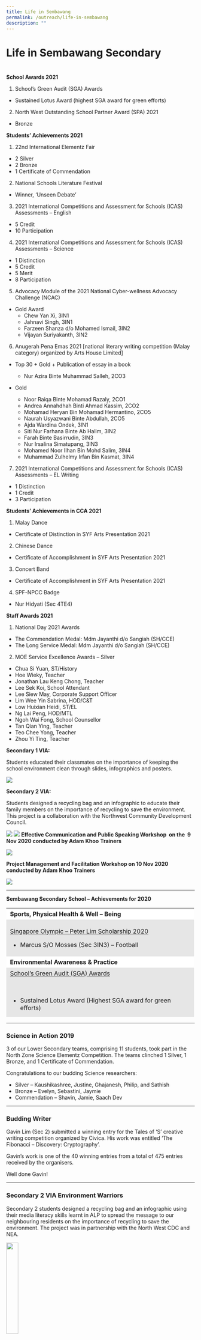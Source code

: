 ```yaml
---
title: Life in Sembawang
permalink: /outreach/life-in-sembawang
description: ""
---
```

# Life in Sembawang Secondary
# 

**School Awards 2021**

1. School’s Green Audit (SGA) Awards

*   Sustained Lotus Award (highest SGA award for green efforts)

2. North West Outstanding School Partner Award (SPA) 2021

*   Bronze

**Students’ Achievements 2021**

1. 22nd International Elementz Fair

*   2 Silver
*   2 Bronze
*   1 Certificate of Commendation

2. National Schools Literature Festival

*   Winner, ‘Unseen Debate’

3. 2021 International Competitions and Assessment for Schools (ICAS) Assessments – English

*   5 Credit
*   10 Participation

4. 2021 International Competitions and Assessment for Schools (ICAS) Assessments – Science

*   1 Distinction
*   5 Credit
*   5 Merit
*   8 Participation

5. Advocacy Module of the 2021 National Cyber-wellness Advocacy Challenge (NCAC)

*   Gold Award
    *   Chew Yan Xi, 3IN1
    *   Jahnavi Singh, 3IN1
    *   Farzeen Shanza d/o Mohamed Ismail, 3IN2
    *   Vijayan Suriyakanth, 3IN2

6. Anugerah Pena Emas 2021 \[national literary writing competition (Malay category) organized by Arts House Limited\]

*   Top 30 + Gold + Publication of essay in a book
    *   Nur Azira Binte Muhammad Salleh, 2CO3

*   Gold
    *   Noor Raiqa Binte Mohamad Razaly, 2CO1 
    *   Andrea Annahdhah Binti Ahmad Kassim, 2CO2 
    *   Mohamad Heryan Bin Mohamad Hermantino, 2CO5 
    *   Naurah Usyazwani Binte Abdullah, 2CO5 
    *   Ajda Wardina Ondek, 3IN1 
    *   Siti Nur Farhana Binte Ab Halim, 3IN2 
    *   Farah Binte Basirrudin, 3IN3 
    *   Nur Irsalina Simatupang, 3IN3 
    *   Mohamed Noor Ilhan Bin Mohd Salim, 3IN4 
    *   Muhammad Zulhelmy Irfan Bin Kasmat, 3IN4

7. 2021 International Competitions and Assessment for Schools (ICAS) Assessments – EL Writing

*   1 Distinction
*   1 Credit
*   3 Participation

**Students’ Achievements in CCA 2021**

1. Malay Dance

*   Certificate of Distinction in SYF Arts Presentation 2021

2. Chinese Dance

*   Certificate of Accomplishment in SYF Arts Presentation 2021

3. Concert Band

*   Certificate of Accomplishment in SYF Arts Presentation 2021

4. SPF-NPCC Badge

*   Nur Hidyati (Sec 4TE4)

**Staff Awards 2021**

1. National Day 2021 Awards

*   The Commendation Medal: Mdm Jayanthi d/o Sangiah (SH/CCE)
*   The Long Service Medal: Mdm Jayanthi d/o Sangiah (SH/CCE)

2. MOE Service Excellence Awards – Silver

*   Chua Si Yuan, ST/History
*   Hoe Wieky, Teacher
*   Jonathan Lau Keng Chong, Teacher
*   Lee Sek Koi, School Attendant
*   Lee Siew May, Corporate Support Officer
*   Lim Wee Yin Sabrina, HOD/C&T
*   Low Huixian Heidi, ST/EL
*   Ng Lai Peng, HOD/MTL 
*   Ngoh Wai Fong, School Counsellor
*   Tan Qian Ying, Teacher
*   Teo Chee Yong, Teacher
*   Zhou Yi Ting, Teacher

**Secondary 1 VIA:**

Students educated their classmates on the importance of keeping the school environment clean through slides, infographics and posters.

![](/images/sec1%20VIA.png)

**Secondary 2 VIA:**

Students designed a recycling bag and an infographic to educate their family members on the importance of recycling to save the environment. This project is a collaboration with the Northwest Community Development Council.

![](/images/sec2%20VIA.png)
![](/images/Sec2-rb3-1024x644.jpeg)
**Effective Communication and Public Speaking Workshop  on the  9 Nov 2020 conducted by Adam** **Khoo** **Trainers**

![](/images/effective%20comms.png)

**Project Management and Facilitation Workshop on 10 Nov 2020 conducted by Adam** **Khoo** **Trainers**

![](/images/project%20management.png)

* * *

**Sembawang Secondary School – Achievements for 2020**

<table width="491" style="box-sizing: inherit; border-collapse: collapse; border-spacing: 0px; max-width: 100%; height: 290px;"><tbody style="box-sizing: inherit;"><tr style="box-sizing: inherit; background: rgb(255, 255, 255);"><td style="box-sizing: inherit; padding: 5px 10px; width: 481.6px; text-align: left;"><strong style="box-sizing: inherit; font-weight: bold;">Sports, Physical Health &amp; Well – Being</strong></td></tr><tr style="box-sizing: inherit; background: rgb(230, 230, 230);"><td style="box-sizing: inherit; padding: 5px 10px; width: 481.6px;"><p style="box-sizing: inherit; font-size: 1em; text-align: left;"><span style="box-sizing: inherit; text-decoration: underline;">Singapore Olympic – Peter Lim Scholarship 2020</span></p><ul style="box-sizing: inherit;"><li style="box-sizing: inherit; text-align: left;">Marcus S/O Mosses (Sec 3IN3) – Football</li></ul></td></tr><tr style="box-sizing: inherit; background: rgb(255, 255, 255);"><td style="box-sizing: inherit; padding: 5px 10px; width: 481.6px;"><strong style="box-sizing: inherit; font-weight: bold;">Environmental Awareness &amp; Practice</strong></td></tr><tr style="box-sizing: inherit; background: rgb(230, 230, 230);"><td style="box-sizing: inherit; padding: 5px 10px; width: 481.6px;"><span style="box-sizing: inherit; text-decoration: underline;">School’s Green Audit (SGA) Awards</span><p style="box-sizing: inherit; font-size: 1em;">&nbsp;</p><ul style="box-sizing: inherit;"><li style="box-sizing: inherit;">Sustained Lotus Award (Highest SGA award for green efforts)</li></ul></td></tr><tr style="box-sizing: inherit; background: rgb(255, 255, 255);"><td style="box-sizing: inherit; padding: 5px 10px; width: 481.6px;"><strong style="box-sizing: inherit; font-weight: bold;">Community Awards</strong></td></tr><tr style="box-sizing: inherit; background: rgb(230, 230, 230);"><td style="box-sizing: inherit; padding: 5px 10px; width: 481.6px;"><span style="box-sizing: inherit; text-decoration: underline;">North West Outstanding School Partner Awards (SPA) 2020</span><p style="box-sizing: inherit; font-size: 1em;">&nbsp;</p><ul style="box-sizing: inherit;"><li style="box-sizing: inherit;">Silver</li></ul></td></tr><tr style="box-sizing: inherit; background: rgb(255, 255, 255);"><td style="box-sizing: inherit; padding: 5px 10px; width: 481.6px;">&nbsp;</td></tr><tr style="box-sizing: inherit; background: rgb(230, 230, 230);"><td style="box-sizing: inherit; padding: 5px 10px; width: 481.6px; text-align: center;"><strong style="box-sizing: inherit; font-weight: bold;">Student Awards</strong></td></tr><tr style="box-sizing: inherit; background: rgb(255, 255, 255);"><td style="box-sizing: inherit; padding: 5px 10px; width: 481.6px; text-align: center;"><strong style="box-sizing: inherit; font-weight: bold;">Cognitive</strong></td></tr><tr style="box-sizing: inherit; background: rgb(230, 230, 230);"><td style="box-sizing: inherit; padding: 5px 10px; width: 481.6px;"><p style="box-sizing: inherit; font-size: 1em; font-weight: 400;">21<sup style="box-sizing: inherit; font-size: 12px; line-height: 0; position: relative; vertical-align: baseline; top: -0.5em;">st</sup>&nbsp;Science Elements Competition (2020) – Gold Award</p><ul style="box-sizing: inherit; font-weight: 400;"><li style="box-sizing: inherit;">Chan Ting Ting Adelia Faith, 4TE1</li><li style="box-sizing: inherit;">Oon Shi En, 4TE1</li><li style="box-sizing: inherit;">Kyla Samuel David, 4TE1</li><li style="box-sizing: inherit;">Alagu Lakshmi Thiruppathi, 4TE1</li><li style="box-sizing: inherit;">Cheong Ying Zhe Justin, 4TE1</li></ul></td></tr><tr style="box-sizing: inherit; background: rgb(255, 255, 255);"><td style="box-sizing: inherit; padding: 5px 10px; width: 481.6px;"><p style="box-sizing: inherit; font-size: 1em; font-weight: 400;">SUTD 3D Printing and Design Innovation Challenge 2020</p><ul style="box-sizing: inherit; font-weight: 400;"><li style="box-sizing: inherit;">Runner-up</li></ul></td></tr><tr style="box-sizing: inherit; background: rgb(230, 230, 230);"><td style="box-sizing: inherit; padding: 5px 10px; width: 481.6px;"><p style="box-sizing: inherit; font-size: 1em; font-weight: 400;">2020 Animation and Game Making (AGM) Competition</p><ul style="box-sizing: inherit; font-weight: 400;"><li style="box-sizing: inherit;">Montoro Shannen Perez, 2CO5 – Animation category – Bronze</li><li style="box-sizing: inherit;">Kok Jun Qi, 3IN5 – Game category – Bronze</li></ul></td></tr><tr style="box-sizing: inherit; background: rgb(255, 255, 255);"><td style="box-sizing: inherit; padding: 5px 10px; width: 481.6px;"><p style="box-sizing: inherit; font-size: 1em; font-weight: 400;">18th National Secondary Schools Chinese Creative Writing Competition (organized by Singapore Hokkien Huay Kuan)</p><ul style="box-sizing: inherit; font-weight: 400;"><li style="box-sizing: inherit;">Teoh Ji En, 2CO1 – Lower Secondary Bronze Award</li></ul></td></tr><tr style="box-sizing: inherit; background: rgb(230, 230, 230);"><td style="box-sizing: inherit; padding: 5px 10px; width: 481.6px;"><p style="box-sizing: inherit; font-size: 1em; font-weight: 400;">Live On Design Competition (organized by National Organ Transplant Unit)</p><ul style="box-sizing: inherit; font-weight: 400;"><li style="box-sizing: inherit;">Ong Zi Yan, 3IN3 – Distinction</li></ul></td></tr><tr style="box-sizing: inherit; background: rgb(255, 255, 255);"><td style="box-sizing: inherit; padding: 5px 10px; width: 481.6px;"><p style="box-sizing: inherit; font-size: 1em; font-weight: 400;"><b style="box-sizing: inherit; font-weight: bold;">Community Awards</b></p></td></tr><tr style="box-sizing: inherit; background: rgb(230, 230, 230);"><td style="box-sizing: inherit; padding: 5px 10px; width: 481.6px;"><p style="box-sizing: inherit; font-size: 1em; font-weight: 400;">North West Outstanding All Rounder Student (OARS) Award 2020</p><ul style="box-sizing: inherit;"><li style="box-sizing: inherit; font-weight: 400;">Jezebel Olsen (Sec 4TE4)</li><li style="box-sizing: inherit; font-weight: 400;">Loke Lagu (Sec 4TE4)</li></ul></td></tr><tr style="box-sizing: inherit; background: rgb(255, 255, 255);"><td style="box-sizing: inherit; padding: 5px 10px; width: 481.6px;"><p style="box-sizing: inherit; font-size: 1em; font-weight: 400;"><b style="box-sizing: inherit; font-weight: bold;">Community service, adventure, skills development and physical recreation</b></p></td></tr><tr style="box-sizing: inherit; background: rgb(230, 230, 230);"><td style="box-sizing: inherit; padding: 5px 10px; width: 481.6px;"><span lang="EN-SG" style="box-sizing: inherit;">National Youth Achievement Award<u style="box-sizing: inherit;"></u><u style="box-sizing: inherit;"></u></span><p style="box-sizing: inherit; font-size: 1em;">&nbsp;</p><p style="box-sizing: inherit; font-size: 1em;"><u style="box-sizing: inherit;"></u><span lang="EN-SG" style="box-sizing: inherit;">·&nbsp;&nbsp;&nbsp;&nbsp;&nbsp;&nbsp;&nbsp;&nbsp;&nbsp;</span><u style="box-sizing: inherit;"></u><span lang="EN-SG" style="box-sizing: inherit;">Silver (15 students)<u style="box-sizing: inherit;"></u><u style="box-sizing: inherit;"></u></span></p><p style="box-sizing: inherit; font-size: 1em;"><u style="box-sizing: inherit;"></u><span lang="EN-SG" style="box-sizing: inherit;">·&nbsp;&nbsp;&nbsp;&nbsp;&nbsp;&nbsp;&nbsp;&nbsp;&nbsp;</span><u style="box-sizing: inherit;"></u><span lang="EN-SG" style="box-sizing: inherit;">Bronze (47 students)</span></p></td></tr><tr style="box-sizing: inherit; background: rgb(255, 255, 255);"><td style="box-sizing: inherit; padding: 5px 10px; width: 481.6px; text-align: center;"><span lang="EN-SG" style="box-sizing: inherit;"><b style="box-sizing: inherit; font-weight: bold;">Staff Awards</b></span></td></tr><tr style="box-sizing: inherit; background: rgb(230, 230, 230);"><td style="box-sizing: inherit; padding: 5px 10px; width: 481.6px; text-align: center;"><span lang="EN-SG" style="box-sizing: inherit;"><b style="box-sizing: inherit; font-weight: bold;">National Day Awards</b></span></td></tr><tr style="box-sizing: inherit; background: rgb(255, 255, 255);"><td style="box-sizing: inherit; padding: 5px 10px; width: 481.6px;"><p style="box-sizing: inherit; font-size: 1em; font-weight: 400;">The Commendation Medal</p><ul style="box-sizing: inherit; font-weight: 400;"><li style="box-sizing: inherit;">Mr Loke Cheok Meng Shamen (Year Head (Upper Sec)</li></ul></td></tr><tr style="box-sizing: inherit; background: rgb(230, 230, 230);"><td style="box-sizing: inherit; padding: 5px 10px; width: 481.6px;">The Long Service Medal<u style="box-sizing: inherit;"></u><u style="box-sizing: inherit;"></u><p style="box-sizing: inherit; font-size: 1em;">&nbsp;</p><p style="box-sizing: inherit; font-size: 1em;"><u style="box-sizing: inherit;"></u>·&nbsp;&nbsp;&nbsp;&nbsp;&nbsp;&nbsp;&nbsp;&nbsp;&nbsp;<u style="box-sizing: inherit;"></u>Mdm Ng Lai Peng (HOD/MT)<u style="box-sizing: inherit;"></u><u style="box-sizing: inherit;"></u></p><p style="box-sizing: inherit; font-size: 1em;"><u style="box-sizing: inherit;"></u>·&nbsp;&nbsp;&nbsp;&nbsp;&nbsp;&nbsp;&nbsp;&nbsp;&nbsp;<u style="box-sizing: inherit;"></u>Mr Abdul Rashid Bin Jumadi (Education Workshop Instructor)</p></td></tr><tr style="box-sizing: inherit; background: rgb(255, 255, 255);"><td style="box-sizing: inherit; padding: 5px 10px; width: 481.6px; text-align: center;"><b style="box-sizing: inherit; font-weight: bold;">Caring Teacher Awards</b></td></tr><tr style="box-sizing: inherit; background: rgb(230, 230, 230);"><td style="box-sizing: inherit; padding: 5px 10px; width: 481.6px;">The Caring Teacher Awards 2020 (organized by NIE) – School Level (Secondary)<u style="box-sizing: inherit;"></u><u style="box-sizing: inherit;"></u><p style="box-sizing: inherit; font-size: 1em;">&nbsp;</p><p style="box-sizing: inherit; font-size: 1em;"><u style="box-sizing: inherit;"></u>·&nbsp;&nbsp;&nbsp;&nbsp;&nbsp;&nbsp;&nbsp;&nbsp;&nbsp;<u style="box-sizing: inherit;"></u>Ms Tan Qian Ying<u style="box-sizing: inherit;"></u><u style="box-sizing: inherit;"></u></p><p style="box-sizing: inherit; font-size: 1em;"><u style="box-sizing: inherit;"></u>·&nbsp;&nbsp;&nbsp;&nbsp;&nbsp;&nbsp;&nbsp;&nbsp;&nbsp;<u style="box-sizing: inherit;"></u>Mr Oon Boon Keong<u style="box-sizing: inherit;"></u><u style="box-sizing: inherit;"></u></p><p style="box-sizing: inherit; font-size: 1em;"><u style="box-sizing: inherit;"></u>·&nbsp;&nbsp;&nbsp;&nbsp;&nbsp;&nbsp;&nbsp;&nbsp;&nbsp;<u style="box-sizing: inherit;"></u>Mdm Zhou Yi Ting</p></td></tr></tbody></table>

* * *

### Science in Action 2019

3 of our Lower Secondary teams, comprising 11 students, took part in the North Zone Science Elementz Competition. The teams clinched 1 Silver, 1 Bronze, and 1 Certificate of Commendation.

Congratulations to our budding Science researchers:

*   Silver – Kaushikashree, Justine, Ghajanesh, Philip, and Sathish
*   Bronze – Evelyn, Sebastini, Jaymie
*   Commendation – Shavin, Jamie, Saach Dev

* * *

### Budding Writer

Gavin Lim (Sec 2) submitted a winning entry for the Tales of ‘S’ creative writing competition organized by Civica. His work was entitled ‘The Fibonacci – Discovery: Cryptography’.

Gavin’s work is one of the 40 winning entries from a total of 475 entries received by the organisers.

Well done Gavin!

* * *

### Secondary 2 VIA Environment Warriors

Secondary 2 students designed a recycling bag and an infographic using their media literacy skills learnt in ALP to spread the message to our neighbouring residents on the importance of recycling to save the environment. The project was in partnership with the North West CDC and NEA.


<img src="/images/Recycling-Bag-522x1024.png" 
     style="width:25%">

Recycling Bag designed by students.

* * *

### Secondary 1 VIA Environment Warriors

Secondary 1 students picked litter at East Coast Park to raise awareness of the consequences of not throwing litter into the bin. After which, students designed digital posters to educate their peers.

![](/images/VIA1.png)

* * *

### Chinese Dance – Debut SYF Performance 2019

A newly established CCA in Sembawang Secondary School, the Chinese Dance team participated in the 2019 Singapore Youth Festival and achieved the Certificate of Accomplishment. The team has learnt the importance of teamwork and developed cultural awareness through performing arts.

![](/images/Chinese-Dance.jpeg)

* * *

### **Budding Scientists @ SMB**

“Sembawang Secondary School participated in the 20th International Elementz Science Research Conference and Exhibition (2019) organized by Anderson Serangoon Junior College. Elementz is a prestigious annual competition that accords recognition to students who have conducted exemplary scientific research.

This year, one team – comprising of five Secondary 4 students – was put forward to present their scientific findings and exchange views with other young scientists from Singapore and overseas during the conference. Heng Yu Jie, Looh Shi Xiang Skyler, Shiu Julius Billian, R Karthik and Wai Qi Min spent two months refining and executing their research project.

The project entitled “Upside-down gardening: A complementary method to enhance Singapore’s urban gardens” aimed to maximize the limited space in Singapore’s burgeoning urban gardens, allowing everyday Singaporeans to produce their own organic fruits, vegetables and herbs right in their own homes. The project objectives were to ascertain how this form of gardening affects the yield and productivity of common garden plants. Through this project, a model for a home-grown upside-down garden was established and made available for replication to expand the green areas in Singapore.

The team was conferred the Bronze Award by the Guest of Honour, Mr Tan Bee Teck (MOE’s Director of IT, and GovTech’s Cluster Director for Education) at the conclusion of the Elementz Conference. This is a testament to the students’ dedication to sound scientific experimentation and commitment to excellence. The students would like to extend their gratitude to Mrs Johanna Santarossa (teacher mentor), Mr Ernest Yu, Mr Wong Jie, Mr Singh, Mr Lee and Mr Goh for their unwavering support and guidance throughout the Conference.

![](/images/2019-Elementz-Science-Competition.jpeg)

* * *

### **Secondary 4 and 5 VIA Carnival**

Secondary 4 and 5 students planned and executed the VIA Carnival on 30th March 2019, with  various activity booths which attracted many parents, teachers, and students. The VIA carnival is a means for graduating students to showcase their journey towards becoming Leaders & Change-Makers in serving the community.

![](/images/VIA-1.jpeg)

![](/images/VIA-2.jpeg)

* * *

### **Emerging Leaders in Action**

A 2D/1 N residential leadership camp was conducted on Friday 15 and Saturday 16 March 2019. Student Leader EXCOs planned the programme for the Sec 2 student leaders with the objective of enhancing leadership skills and building better team dynamism.

![](/images/ELC-Camp.jpeg)
* * *

### SMB Youth Run

Our annual SMB YOUTH RUN was held on Friday 8 March 2019 at the Lower Seletar Reservoir for the second year. Staff and students were in high spirits and actively participated in the mass run. The Youth Run develops SMB House spirit and provides opportunity for students and staff to engage in a healthy workout.

[![Yr1](https://sembawangsec.moe.edu.sg/wp-content/uploads/2019/04/YR1-150x150.jpg)](https://sembawangsec.moe.edu.sg/wp-content/uploads/2019/04/YR1.jpg)

[![Yr2](https://sembawangsec.moe.edu.sg/wp-content/uploads/2019/04/YR2-150x150.jpg)](https://sembawangsec.moe.edu.sg/wp-content/uploads/2019/04/YR2.jpg)

[![Yr3](https://sembawangsec.moe.edu.sg/wp-content/uploads/2019/04/YR3-150x150.jpg)](https://sembawangsec.moe.edu.sg/wp-content/uploads/2019/04/YR3.jpg)

[![Yr4](https://sembawangsec.moe.edu.sg/wp-content/uploads/2019/04/YR4-150x150.jpg)](https://sembawangsec.moe.edu.sg/wp-content/uploads/2019/04/YR4.jpg)

  

[![Yr5](https://sembawangsec.moe.edu.sg/wp-content/uploads/2019/04/YR5-150x150.jpg)](https://sembawangsec.moe.edu.sg/wp-content/uploads/2019/04/YR5.jpg)

[![Yr6](https://sembawangsec.moe.edu.sg/wp-content/uploads/2019/04/YR6-150x150.jpg)](https://sembawangsec.moe.edu.sg/wp-content/uploads/2019/04/YR6.jpg)

[![Yr7](https://sembawangsec.moe.edu.sg/wp-content/uploads/2019/04/YR7-150x150.jpg)](https://sembawangsec.moe.edu.sg/wp-content/uploads/2019/04/YR7.jpg)

[![Yr8](https://sembawangsec.moe.edu.sg/wp-content/uploads/2019/04/YR8-150x150.jpg)](https://sembawangsec.moe.edu.sg/wp-content/uploads/2019/04/YR8.jpg)

  

[![Yr9](https://sembawangsec.moe.edu.sg/wp-content/uploads/2019/04/YR9-150x150.jpg)](https://sembawangsec.moe.edu.sg/wp-content/uploads/2019/04/YR9.jpg)

[![Yr10](https://sembawangsec.moe.edu.sg/wp-content/uploads/2019/04/YR10-150x150.jpg)](https://sembawangsec.moe.edu.sg/wp-content/uploads/2019/04/YR10.jpg)

[![Yr11](https://sembawangsec.moe.edu.sg/wp-content/uploads/2019/04/YR11-150x150.jpg)](https://sembawangsec.moe.edu.sg/wp-content/uploads/2019/04/YR11.jpg)

[![Yr12](https://sembawangsec.moe.edu.sg/wp-content/uploads/2019/04/YR12-150x150.jpg)](https://sembawangsec.moe.edu.sg/wp-content/uploads/2019/04/YR12.jpg)

  

[![Yr13](https://sembawangsec.moe.edu.sg/wp-content/uploads/2019/04/YR13-150x150.jpg)](https://sembawangsec.moe.edu.sg/wp-content/uploads/2019/04/YR13.jpg)

[![Yr14](https://sembawangsec.moe.edu.sg/wp-content/uploads/2019/04/YR14-150x150.jpg)](https://sembawangsec.moe.edu.sg/wp-content/uploads/2019/04/YR14.jpg)

[![Yr15](https://sembawangsec.moe.edu.sg/wp-content/uploads/2019/04/YR15-150x150.jpg)](https://sembawangsec.moe.edu.sg/wp-content/uploads/2019/04/YR15.jpg)

[![Yr16](https://sembawangsec.moe.edu.sg/wp-content/uploads/2019/04/YR16-150x150.jpg)](https://sembawangsec.moe.edu.sg/wp-content/uploads/2019/04/YR16.jpg)

  

[![Yr17](https://sembawangsec.moe.edu.sg/wp-content/uploads/2019/04/YR17-150x150.jpg)](https://sembawangsec.moe.edu.sg/wp-content/uploads/2019/04/YR17.jpg)

  

* * *

### Silver Award

![](/images/Silver-Award.jpeg)

Silver Award

* * *

### **SMB celebrates Total Defence Day**

The Total Defence theme for 2019 is “Together We Keep Singapore Strong”, which focuses on the many ways we can put Total Defence into action in our everyday lives. For Sembawang Secondary this year, we invited Lieutenant Colonel Richard Koh, Commandant NCC, to share about his various experiences while working as a regular in the military, as well as how these are related to the five pillars of Total Defence.

LTC Koh’s sharing was engaging for the students, where they learnt about resilience and responsibility through the sharing of his interesting anecdotes. Not only that, they were also able to see the importance and relevance of Total Defence in their everyday life, and why it is important to practice and commemorate Total Defence – As no one owes Singapore a living, and it is our duty and responsibility to protect the country.

The students were also introduced to the sixth pillar of Defence – Digital Defence, where they learnt that cyber-security threats and disinformation are a serious danger to Singapore, and why the citizens of Singapore need to be vigilant against them. All in all, the commemoration of Total Defence was a meaningful affair at Sembawang Secondary and the students were able to understand that Total Defence is not just a yearly affair, but also an everyday responsibility.


<img src="/images/Total-Defence-2019.png" 
     style="width:75%">

* * *

### **Chinese New Year 2019** 

SMB celebrated Chinese New Year on  4 Feb 2019. Students used red packets to decorate their classes, and prepared hampers for various beneficiaries. This is an annual activity to promote respect and care for others. As is our usual practice, we also hosted residents of the Singapore Christian Home during the celebrations. Our guests were treated to a showcase of festivities, and received goodie bags to add to the joyous occasion. All in attendance also reflected on the significance of CNY and the rich cultural diversity in our country.

![](/images/Chinese-New-Year-2019.jpeg)

* * *

### History Challenge

Secondary 3 Express History students Benjamin Teng, Muhd Darwin, Dahlia, and Haziem Qawiem participated in the MOE History Challenge on 27 June 2018. The event was supported by the NUS History Department.

Through the History Challenge, our students were able to engage in the disciplinary aspects of history, display in-depth knowledge of the subject and apply conceptual understanding across different periods. The students also attended a seminar by Dr Ho Chi Tim on _Nation-building in Historical Context._ Students were challenged to explore the history of colonial Singapore.

![](/images/History.jpeg)
* * *

### Pursuing Joy of Learning in Math

International Competitions and Assessments for Schools (ICAS) for Mathematics

*   12 Merit, 6 Credit and 2 Distinctions

Singapore Mathematical Olympiad (SMO)

*   1 honourable mention (Junior Category)

![](/images/Math-Olympian.jpeg)

* * *

### Leaders and Change-Makers in Action

Secondary 3 students visited residents from Sunlove Home at Marsiling and Thye Hua Kwan Senior Activities Centre at Ang Mo Kio. During the visit, students interacted with the Sunlove Home residents and played interactive games with them. They also helped to paint old and rusty gates of some of the residents’ homes. Sec 3 change-makers have shown care and concern for the community. Well done!


<img src="/images/Sec-3-VIA.jpeg" 
     style="width:50%">
* * *

### Budding Writers in Action

Muhammad Hidayat with this short story titled ‘Gara-Gara Kaca Mata’ (Because of a pair of glasses) published in the Berita Harian’s (BH) Gen-G on 27th September 2018. He was also awarded a book prize by Berita Harian, Singapore Press Holdings.
[
<img src="/images/Budding-Writers-1-768x1024.jpeg" 
     style="width:75%">

Dg Muhammad Aqil with this short story titled ‘Terselamat’ (Saved) published in the Berita Harian’s (BH) Gen-G on 1st October 2018. He was also awarded a book prize by Berita Harian, Singapore Press Holdings.


<img src="/images/Budding-Writers-2-e1539913336870-768x1024.jpeg" 
     style="width:75%">
* * *

### T-Net Club Champs

On 25 and 26 Aug 2018, our soccer boys participated in the T-Net Club competition jointly organised by N-Net club and Punggol Secondary School. Both divisions emerged as champions. Well done Sembawang!

![](/images/TNET.jpeg)

* * *

### 2018年全国中学编采比赛  
Create Your Own Newspaper Competition

胜宝旺中学参加了由《早号逗号》和华文学习委员会主办的“全国中学生编采比赛“，荣获了低年级组三等奖。得奖名单：  
李心儿 Cassandra Lee Xin Er, 周恩嘉 Choh En Jia, 林湧翔 Samuel Lim Yong Xiang, 郑紫静 Tee Zi Jing

![](/images/Chinese-Newspaper-1.jpeg)

![](/images/Chinese-Newspaper-2.jpeg)


<img src="/images/Chinese-Newspaper-3-699x1024.jpeg" 
     style="width:35%">

* * *

###  Champion Debaters

On 21 July, our Secondary 4 Literature students participated in the Debate competition at the National Schools Literature Festival 2018, which is the biggest literary festival for students in Singapore and has provided a powerful platform to develop students’ passion and love for literature. We are proud to announce that our team emerged Champion for the Upper Secondary Unseen Debate Competition as our representatives impressed the judges with their articulate and persuasive presentations.

![Champion Debaters](https://sembawangsec.moe.edu.sg/wp-content/uploads/2018/09/Champion-Debaters.jpg)

* * *

### **SMB@Maker Faire Singapore 2018  
_August 2018_**

At the recent public event, held between 17 and 19 August, we showcased creations by our students at an exhibit under the Infocom Media Development Authority (IMDA). A total of 10 schools were selected to feature their Digital Maker projects after attending a workshop to code a Micro:bit using a simple programming software and apply their coding knowledge to make scientifically-sound and technologically-enhanced products. Our students had the opportunity to interact with members of the public and explain how their projects would be used to help the larger community. One of the two projects aim to help children overcome their fear of the dark while the other was created with the intention to help the elderly see better in the dark.

![](https://sembawangsec.moe.edu.sg/wp-content/uploads/2018/09/MF-1024x360.jpg)

* * *

### **We Are Singapore!  
**August 2018

National Day Celebrations 2018 started off with an observance ceremony by selected uniformed group members. The Hall was a sea of red and white as both staff and students of the school came dressed in our national colours. What followed were some games and a singalong session of our favourite National Day songs.  Here are some well-wishes from our students for Singapore!

_“Happy Birthday Singapore!  I hope we will continue to prosper and grow together!  Without Singapore, all of us would not be where we are today.”_  
_Brenda Muk, 4TE1_

_Happy Birthday Singapore!  We hope that Singapore will continue to strive for the better and our country will continue to celebrate our diversity for years to come._  
_Jason Yeo, 4TE1_

![Ndp2018](https://sembawangsec.moe.edu.sg/wp-content/uploads/2018/08/NDP2018.jpg)

* * *

### National Day 2018

![](https://sembawangsec.moe.edu.sg/wp-content/uploads/2018/08/11.jpg)

![National Day 2](https://sembawangsec.moe.edu.sg/wp-content/uploads/2018/08/12.jpg)

![National Day 3](https://sembawangsec.moe.edu.sg/wp-content/uploads/2018/08/13.jpg)

![National Day 4](https://sembawangsec.moe.edu.sg/wp-content/uploads/2018/08/14.jpg)

* * *

### National Service – The Call of Duty

![](https://sembawangsec.moe.edu.sg/wp-content/uploads/2018/08/National-Service-Talk-1024x768.jpg)

(from left to right: Mr Shamen Loke/YH, Mr Hasnol Bin Lokman (Class of 2011), Mr Muhammad Syafiq Bin Mohd Sharif (class of 2012), Mr Lim Zhi Wen Nichol (class of 2011), Mr Asraf Bin Asuir (class of 2011), Mr Ong Wei Jin/HOD CCE)

4 of our alumni visited the school to address the Secondary 3 students on National Service (NS) and its importance. The 4 NSmen also shared tips on preparation for NS, and their personal journeys in NS.

* * *

### Sound of Unity

Unity in Diversity, Vibrancy in Colours and Community Harmony! All these paint the picture of our community. As part of our CCE curriculum, our Values-In-Action (VIA) project helps to create an awareness of community issues and also encourages action and advocacy. To increase the sense of belonging within the Sembawang Community, our secondary 2 students embarked on a Mural Painting VIA project this year.

The idea was conceived in 2017 when selected secondary 2 students presented their Applied Learning Programme (ALP) project at the Canberra Day event. Their idea was to foster a sense of community belonging and harmony within Sembawang Community by putting up Mural Paintings depicting art works that combine different ethnic instruments around the HDB blocks in Sembawang estate. During the presentation, the project idea was well-received by the residents and MP for Sembawang GRC (Canberra), Dr Lim Wee Kiak. Thus, in 2018, the school decided to implement the project which involved all the students from the secondary 2 classes as part of their VIA project. The duration of the project lasted one semester, from January to May 2018, and their completed works had just been put up recently. The integration of Citizenship Education (CE) through this VIA project had a great impact on our students. Our students found the project to be meaningful and have created a positive impact on the community.

![](https://sembawangsec.moe.edu.sg/wp-content/uploads/2018/08/Mural-1024x563.png)

**Students’ Thoughts on the Project…**

**ARNAVI D/O TAMILSELVEN (2CO5)** – I have learnt the values of Respect and Responsibility. This project is a group effort. I have learnt that we need to respect our team-mates’ opinion and also do our own part in the project. Through the mural painting project, I have learnt about instruments that symbolise the different races. Combining them together allows one to think about living harmoniously.

**NUR AQIILAH BINTE SALAHUDIN (2CO4)** – I used my creativity to do the art work, which allows my brain to think constantly. When we received feedback about the art work, I learnt to be resilient by being receptive to the feedback, being positive and making amendments to enhance it. I was able to think out of the box and persevere in completing the art piece to benefit the Sembawang Community.

* * *

### Helping Hands

HOD PE/CCA Mr Janarthanam was busy training our school boys for an upcoming Track and Field Championship at Woodlands stadium when he noticed a man who had suddenly collapsed to the ground clutching desperately onto the blades of grass where he had fallen. Just a few moments before that, the man had walked past Mr Janar and his students!

Sensing that the man needed help, Mr Janar and the boys strode quickly to render help. Several other concerned public members also gathered around the man.

HOD quickly ordered 2 of his students to inform stadium stewards the incident and to bring along an AED device. HOD also informed one of the boys to call for an ambulance. Other members of the public who were there also tried to render aid to the stricken man. As there was no response from the man and no visible sign of breathing, HOD then applied chest compressions. Others also helped to revive the man.

After some time, stadium stewards and experienced lifeguards from the nearby Woodlands swimming pool arrived and proceeded to administer the AED while still trying to give compressions. A total of two shocks were given before the emergency services arrived and took over.![](https://sembawangsec.moe.edu.sg/wp-content/uploads/2018/08/Helping-Hands-300x200.jpg)

Mr Janar added, “As for our school boys, I’m proud that they responded in such an emergency showing care and concern and displaying civic mindedness.”

A month after the incident, Mr Janar received a phone call from officers of the Woodlands stadium to convey the message that the man was put in intensive care unit for three days before regaining consciousness. He wanted very much to thank the boys and those who attended to him and managed to do so at a national ceremony on 4 Feb 2018 at the OCBC Arena Sports Hub where Mr Janar and his students received Certificates of Commendation as part of Survivor Awards 2018. Mr Janar and his students also received a congratulatory note from Minister for Education, Mr Ng Chee Meng.

CPR is taught to all Sec 1 and Sec 2 students in Term 3 during the Outdoor Education lesson as part of the PE syllabus.

Kudos to Sembawang!

* * *

### Lights, Camera, Geography!

“Sembawang is special. How can we make it even better?” asks Mdm Masriani of her Secondary 2 Geography students. Thus commences her students’ journey into creative problem-solving for the current batch of Sec 2 students as part of their Applied Learning Programme in Geography.

As part of introducing students to geographical investigations in Housing, students in Sembawang Secondary School are challenged each year to identify ways to improve the community in Sembawang.

Working in groups of 4, students interview residents and collate data to gather information on the needs of residents in the school’s neighbourhood. Back in the school, students then propose creative solutions to improve the community. The twist? Students are only allowed to present their information in a self-made 3-minute video production. Wondering why? At Sembawang, we combine Geography with Media Literacy — so that our students not only find solutions but know how to present them!

![](https://sembawangsec.moe.edu.sg/wp-content/uploads/2018/08/Geo2-267x300.jpg)

The solutions proposed by students include improvements to the transport facilities, building a hawker centre for residents, and encouraging the return of trays at food courts. As for Cinta and her group, they zoomed in on improving the social etiquette in food courts and hawker centres.

Ninuri Ruwansi, a Sec 2 student, shared her experience. ‘We interviewed residents to find out how to further develop the facilities in Sembawang and most mentioned that the cleanliness of the food court could be further improved. Through our observation, we realized that this could be because customers at food courts usually do not return their trays. In order to raise the awareness of the consequences of not returning the trays, we prepared stickers for the food tables as a reminder to the patrons of the food courts.”

“At first I found the task challenging. We were hesitant to ask the residents our interview questions as we were not sure if they would be able to understand our questions that is mostly based on Geography concepts. We learnt to adapt and break it down into many simpler questions.” says Cinta Hannah Binte Hairulzahri, a group leader.

![](https://sembawangsec.moe.edu.sg/wp-content/uploads/2018/08/Geo1-300x199.jpg)

“It was also difficult to get residents to be featured in our video. Most of them were shy and walked away from us upon knowing our request. However, we persevered and were able to get more than the required number of respondents needed.” added Ninuri.

“These learning experiences are all part of developing our students to be change-makers and to impact the community positively. In addition, this project builds confidence and opens students up to the possibilities afforded by digital tools,” says Ms Munirah, the project coordinator and Geography Subject Head.

Ms Munirah adds, “Students are inherently creative and we are merely unleashing this creativity for the greater good.”

* * *

### Boats Ahoy!

In 2016, Sembawang Secondary School opted to introduce Dragon Boating into our outdoor education enrichment programme for Sec 2 students. What appealed to us was the inherent teamwork and resilience which can be developed through the sport. In addition, dragon boating blended suitably with our Learning for Life programme.

![](https://sembawangsec.moe.edu.sg/wp-content/uploads/2018/08/Dragon-Boat-300x206.jpg)

We believe that teamwork, caring for one another, and resilience are traits that are vital for our students so that they can become confident and concerned citizens of the future. Our aim was also to expose students to outdoor experiential learning so that they will be engaged in lifelong physical fitness pursuits when they graduate from school and into life. As part of the programme, our students learnt the necessary skills, knowledge, and risk management planning required for such a sport.

The introduction of dragon boating has been well received by student and teachers alike. It allows students to be bold, to pursue adventure, and to persevere,” says Mr S. Janarthanam, HOD PE & CCA.

* * *

### Sembawang is 20!

Guests were treated to innovative student entertainment acts at Sembawang Secondary’s 20th Speech and Prize-Giving Day on 13 April 2018. The Guest of Honour was Dr Lim Wee Kiak, Advisor to Canberra Grassroots Organisations.

This Year’s theme – ‘The Best Me’ – is a shout-out to the school community to continue to strive for progress in all spheres in our journey towards excellence.

Almost 200 staff and students received awards. The event was also graced by the school’s first Principal Mrs Tang-Chan Yueh Tarn. The ceremony closed off with a dinner reception, but not before a gusto performance of the school song led by our Student Councillors.

![](https://sembawangsec.moe.edu.sg/wp-content/uploads/2018/08/Speech-Day.png)

Strive, Serve and Soar Sembawang!

* * *

### SMB Youth Games

### 29 June 2018

The much awaited SMB Youth Games was held at the Woodlands Stadium this year. The students and staff entered into the spirit of the occasion by donning the House Attire. The event started off at 7.30am with Morning Assembly followed by the Opening Ceremony. The first event was the Mass Run. It was lovely to see many our students determined to complete the Mass Run in the fastest possible time. Once the 100m races began, the air was filled with the cheering for the athletes.

However, it started to rain at about 9am and everyone took shelter at the grandstand after the lightning alert. While waiting for the rain to subside and the lightning alert to go away, students and teachers practised their House cheering. The wet weather continued but the SMB spirit was not dampened. Blue Marlins was leading the SMB Youth Games when we ended the event. Despite the rain, we all had fun running the Mass Run, cheering for the athletes and enjoying the refreshment that was provided.  Well done to all who took part!

![Youth Run 2018](https://sembawangsec.moe.edu.sg/wp-content/uploads/2018/07/Youth-Run-2018.png)

* * *

### **Explorations in Sci – Fun with Micro:bits’ Workshop  
**

### **_May_**

The Science Department, led by teacher champion Mr Gary Lim, and supported by Ms Tan Hui Nah, Ms Caroline Eu, and our ICT Associate Ms Elynn Pang, ran a three day coding workshop for the Secondary 1E students. In this workshop, students had the opportunity to code a Micro:bit using a simple programming software and apply their coding knowledge to make scientifically-sound and technologically-enhanced products.

Students enjoyed creating products such as automatic sensor lights and musical keyboards during the workshop. Some of their products were submitted to be showcased at the upcoming Maker Faire Singapore exhibition and we are proud that 2 projects were selected! Sembawang Secondary School is one of 10 schools selected by Info-communications Media Development Authority to be a part of this public event.

The students involved in the selected works are Siah Jaymie (1EX2), Adreeana Nasrin Binti Mohidin (1EX2), Evelyn Carolyn Indriani Binte Aman (1EX2) and Sebastini Faith Manimohan (1EX2).

Video Player

00:00

01:15

* * *

Secondary 1 Drama Enrichment Programme
======================================

### Term 1 – 2

Our Secondary 1 Literature students got to experience drama first hand through an 8-week drama workshop series. Using their literature play-text _Cars and other plays_, the students gained a deeper understanding of the plays that they were studying as well as what drama entails when it is performed, bringing what they learn to life.

_“The programme is very useful, and it makes us work together. I even think that it should carry on next year for the new secondary 1 pupils!”_  
NG KAI BOON, 1EX1

_“I am way too shy to speak up at first, but now I can speak with confidence.”_  
YEE SHIN, 1EX4

_“I learnt that if I think positively, I can achieve what I want.”_  
TASMIYAH, 1EX1

![Drama](https://sembawangsec.moe.edu.sg/wp-content/uploads/2017/04/Drama.jpg)

* * *

### Speech and Prize Giving Day 2018

### 13 April 2018

The Speech and Prize Giving Day was a special one because it is also Sembawang Secondary School’s 20th birthday. It was a celebration of both our staff and student’s achievements as well as the diverse talents that exist in our vibrant school community. A ceremonial parade also showcased the grit and discipline of our uniformed groups. Our Guest of Honour, Dr Lim Wee Kiak, Advisor to the Canberra Grassroots Organisations, joined in our celebrations as he reminisced with us on our journey thus far. It was a day that celebrated the past, present and future of our school.

![Speech Day 1](https://sembawangsec.moe.edu.sg/wp-content/uploads/2017/04/SP11.jpg)

![Speech Day 2](https://sembawangsec.moe.edu.sg/wp-content/uploads/2017/04/123-1.jpg)

* * *

Mother Tongue Fortnight (March)
===============================

Students’ Reflections
---------------------

中医

_3E 伟伦_

这次的中医活动让我们认识了更多关于中医的知识。中医师解除了几个我们对中医的误解，像是学会中医就可以为别人“点穴”等。除此之外，她还告诉了我们一些中医的小贴士，像是头疼应该按哪个部位可以改善。这次的活动让我们更加认识中医，而不是一说到医术就只想到西医。

![MTFNChineseMed](https://sembawangsec.moe.edu.sg/wp-content/uploads/2017/04/MTFNChineseMed.jpg)

相声

_3E伟伦_

我觉得这是一个富有意义的活动，因为这次的活动让我校学生有一个机会可以接触到这门深奥的艺术。主讲老师—小孟老师生动地告诉我们现今的相声是什么样的，我也知道了相声不只是老人会接触的领域，现在很多年轻人也对相声产生浓厚的兴趣。小孟老师告诉我们相声的基本知识，以及几种不同类型的相声，让我受益良多。

![MTFNxiangsheng](https://sembawangsec.moe.edu.sg/wp-content/uploads/2017/04/MTFNxiangsheng.jpg)

茶艺

_2NT洁怡_

我在这个活动上学到了泡茶的文化和习俗，除了这些，我还学到了如何泡茶。我觉得活动很有意思，让我更了解华族的文化。

![MTFNteaappreciation](https://sembawangsec.moe.edu.sg/wp-content/uploads/2017/04/MTFNteaappreciation.jpg)

Secondary 2 and 3 Drama Workshop (Tamil)

“I was very glad to meet Mr. Ananda Kannan who conducted the drama workshop after doing a module with him previously. Since, I am new to this school I got to bond with my schoolmates here. In this drama workshop, I have learnt how to use different types of expressions in different situations. I also learnt how to create a story. I got to realise my friends’ hidden talents. I think that it was a good platform to showcase our acting skills. That was definitely a fun and engaging experience for me.”

_Subraja 3IN1_

![MTFNdrama](https://sembawangsec.moe.edu.sg/wp-content/uploads/2017/04/MTFNdrama.jpg)

Secondary 1 Mother Tongue Camp (Tamil) 

“We went to ‘Fort Canning’ for our MTFN Sec 1 camp. It was a very new place to me and I have never hear of this place. It was a very fun trip. I met many new friends. At first we went to spice garden. I have learnt about different types of spices and their uses. Then I did henna template and it was fun to do as it was my first time doing henna. I learnt how to draw henna design. Also we learnt how to draw ‘Kolam’. I was so excited when I drew kolam first time in my life. Finally I learnt some dance movements. It was a wonderful experience”

_Priyanka 1EX4_

![MTFNcamp](https://sembawangsec.moe.edu.sg/wp-content/uploads/2017/04/MTFNcamp.jpg)

* * *

IgnITE Skills Challenge Workshop 2018
-------------------------------------

### 27 March 2018

A team of students from the class of 1EX3 participate in the IgnITE Skills Challenge 2018. Students were given the opportunity to engage with electronics and the digital world by using electronic components and a pocket size computer to build a propeller circuit for a “Flying Saucer”. Though this, the students had the chance to gain hands-on experience in building electronics circuits.

The team comprised Choe Zhi Luo, Rykel Low, Ashlea Wong, A Shavin Avinesh, Luqman Hakim Basri and Teo Yong Xiang.

![ignite270318](https://sembawangsec.moe.edu.sg/wp-content/uploads/2017/04/ignite270318-1024x768.jpg)

* * *

Girls’ Brigade 13th Company Enrollment and Dedication Service
-------------------------------------------------------------

### 24 March 2018

A total of 9 new recruits were enrolled into the 13th Girls; Brigade (GB) Company and together with the appointment of four GB leaders and dedication of our Non-Commissioned Officers. Over the past 16 years, a strong partnership has been forged to help the girls develop to their fullest potential, be equipped with string leadership skills and challenged to serve at home as well as in local and overseas communities.

![GBenrollmentservice240318](https://sembawangsec.moe.edu.sg/wp-content/uploads/2017/04/GBenrollmentservice240318-1024x768.jpg)

* * *
